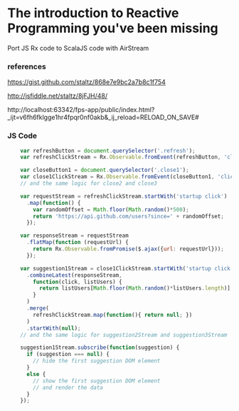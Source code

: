 
# The introduction to Reactive Programming you've been missing


Port JS Rx code to ScalaJS code with AirStream

### references

https://gist.github.com/staltz/868e7e9bc2a7b8c1f754

http://jsfiddle.net/staltz/8jFJH/48/

http://localhost:63342/fps-app/public/index.html?_ijt=v6fh6fklgge1hr4fpqr0nf0akb&_ij_reload=RELOAD_ON_SAVE#



### JS Code

```javascript
	var refreshButton = document.querySelector('.refresh');
	var refreshClickStream = Rx.Observable.fromEvent(refreshButton, 'click');

	var closeButton1 = document.querySelector('.close1');
	var close1ClickStream = Rx.Observable.fromEvent(closeButton1, 'click');
	// and the same logic for close2 and close3

	var requestStream = refreshClickStream.startWith('startup click')
	  .map(function() {
	    var randomOffset = Math.floor(Math.random()*500);
	    return 'https://api.github.com/users?since=' + randomOffset;
	  });

	var responseStream = requestStream
	  .flatMap(function (requestUrl) {
	    return Rx.Observable.fromPromise($.ajax({url: requestUrl}));
	  });

	var suggestion1Stream = close1ClickStream.startWith('startup click')
	  .combineLatest(responseStream,             
	    function(click, listUsers) {
	      return listUsers[Math.floor(Math.random()*listUsers.length)];
	    }
	  )
	  .merge(
	    refreshClickStream.map(function(){ return null; })
	  )
	  .startWith(null);
	// and the same logic for suggestion2Stream and suggestion3Stream

	suggestion1Stream.subscribe(function(suggestion) {
	  if (suggestion === null) {
	    // hide the first suggestion DOM element
	  }
	  else {
	    // show the first suggestion DOM element
	    // and render the data
	  }
	});

```


